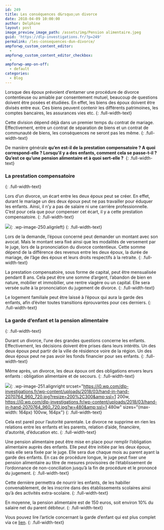 ```yaml
---
id: 249
title: Les conséquences d&rsquo;un divorce
date: 2018-04-09 10:00:00
author: Delphine
layout: post
image_preview_image_path: /assets/img/Pension alimentaire.jpeg
guid: 'https://dlp-investigations.fr/?p=249'
permalink: /les-consequences-dun-divorce/
ampforwp_custom_content_editor:
  -
ampforwp_custom_content_editor_checkbox:
  -
ampforwp-amp-on-off:
  - default
categories:
  - Blog
---
```


Lorsque des &eacute;poux pr&eacute;voient d’entamer une proc&eacute;dure de divorce contentieuse ou amiable par consentement mutuel, beaucoup de questions doivent &ecirc;tre pos&eacute;es et &eacute;tudi&eacute;es. En effet, les biens des &eacute;poux doivent &ecirc;tre divis&eacute;s entre eux. Ces biens peuvent contenir les diff&eacute;rents patrimoines, les comptes bancaires, les assurances vies etc.
{: .full-width-text}

Cette division d&eacute;pend d&eacute;j&agrave; dans un premier temps du contrat de mariage. Effectivement, entre un contrat de s&eacute;paration de biens et un contrat de communaut&eacute; de biens, les cons&eacute;quences ne seront pas les m&ecirc;me.
{: .full-width-text}

De mani&egrave;re g&eacute;n&eacute;rale **qu’en est-il de la prestation compensatoire ? A quoi correspond-elle ? Lorsqu’il y a des enfants, comment cela se passe-t-il ? Qu’est ce qu’une pension alimentaire et &agrave; quoi sert-elle ?&nbsp;**
{: .full-width-text}

### La prestation compensatoire
{: .full-width-text}

Lors d’un divorce, un &eacute;cart entre les deux &eacute;poux peut se cr&eacute;er. En effet, durant le mariage un des deux &eacute;poux peut ne pas travailler pour &eacute;duquer les enfants. Ainsi, il n’y a pas de salaire ni une carri&egrave;re professionnelle. C’est pour cela que pour compenser cet &eacute;cart, il y a cette prestation compensatoire.
{: .full-width-text}

![](https://i2.wp.com/dlp-investigations.fr/wp-content/uploads/2018/03/images.jpeg?resize=220%2C146&amp;ssl=1){: .wp-image-250.alignleft}
{: .full-width-text}

Lors de la demande, l’&eacute;poux concern&eacute; peut demander un montant avec son avocat. Mais le montant sera fix&eacute; ainsi que les modalit&eacute;s de versement par le juge, lors de la prononciation du divorce contentieux. Cette somme d&eacute;pend de la diff&eacute;rence des revenus entre les deux &eacute;poux, la dur&eacute;e de mariage, de l’&acirc;ge des &eacute;poux et leurs droits respectifs &agrave; la retraite.
{: .full-width-text}

La prestation compensatoire, sous forme de capital, peut &ecirc;tre mensualis&eacute;e pendant 8 ans. Cela peut &ecirc;tre une somme d’argent, l’abandon de bien en nature, mobilier et immobilier, une rentre viag&egrave;re ou un capital. Elle sera vers&eacute;e suite &agrave; la prononciation du jugement de divorce.
{: .full-width-text}

Le logement familiale peut &ecirc;tre laiss&eacute; &agrave; l’&eacute;poux qui aura la garde des enfants, afin d’&eacute;viter toutes transitions &eacute;prouvantes pour ces derniers.
{: .full-width-text}

### La garde d’enfant et la pension alimentaire
{: .full-width-text}

Durant un divorce, l’une des grandes questions concerne les enfants. Effectivement, les d&eacute;cisions doivent &ecirc;tre prises dans leurs int&eacute;r&ecirc;ts. Un des deux &eacute;poux peut partir de la ville de r&eacute;sidence voire de la r&eacute;gion. Un des deux &eacute;poux peut ne pas avoir les fonds financier pour ses enfants.
{: .full-width-text}

M&ecirc;me apr&egrave;s, un divorce, les deux &eacute;poux ont des obligations envers leurs enfants : obligation alimentaire et de secours.
{: .full-width-text}

![](https://i0.wp.com/dlp-investigations.fr/wp-content/uploads/2018/03/hand-in-hand-2070764_960_720.jpg?resize=164%2C246&amp;ssl=1){: .wp-image-251.alignright srcset="https://i0.wp.com/dlp-investigations.fr/wp-content/uploads/2018/03/hand-in-hand-2070764_960_720.jpg?resize=200%2C300&amp;ssl=1 200w, https://i0.wp.com/dlp-investigations.fr/wp-content/uploads/2018/03/hand-in-hand-2070764_960_720.jpg?w=480&amp;ssl=1 480w" sizes="(max-width: 164px) 100vw, 164px"}
{: .full-width-text}

Cela est pareil pour l’autorit&eacute; parentale. Le divorce ne supprime en rien les relations entre les enfants et les parents, relation d’aide, financi&egrave;re, d’autorit&eacute;, d’&eacute;ducation etc.
{: .full-width-text}

Une pension alimentaire peut &ecirc;tre mise en place pour remplir l’obligation alimentaire aupr&egrave;s des enfants. Elle peut &ecirc;tre initi&eacute;e par les deux &eacute;poux, mais elle sera fix&eacute;e par le juge. Elle sera due chaque mois au parent ayant la garde des enfants. En cas de proc&eacute;dure longue, le juge peut fixer une pension alimentaire au titre de mesures provisoires de l’&eacute;tablissement de l’ordonnance de non-conciliation jusqu’&agrave; la fin de proc&eacute;dure et le prononc&eacute; du jugement.
{: .full-width-text}

Cette derni&egrave;re permettra de nourrir les enfants, de les habiller convenablement, de les inscrire dans des &eacute;tablissements scolaires ainsi qu’&agrave; des activit&eacute;s extra-scolaire.
{: .full-width-text}

En moyenne, la pension alimentaire est de 150 euros, soit environ 10% du salaire net du parent d&eacute;biteur.
{: .full-width-text}

Vous pouvez lire l’article concernant la garde d’enfant qui est plus complet via ce [lien](/la-garde-d-enfant/).
{: .full-width-text}
